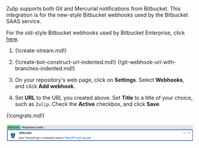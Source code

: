 Zulip supports both Git and Mercurial notifications from
Bitbucket. This integration is for the new-style Bitbucket
webhooks used by the Bitbucket SAAS service.

For the old-style Bitbucket webhooks used by Bitbucket Enterprise,
click [here](./bitbucket).

1. {!create-stream.md!}

1. {!create-bot-construct-url-indented.md!}
   {!git-webhook-url-with-branches-indented.md!}

1. On your repository's web page, click on **Settings**. Select
   **Webhooks**, and click **Add webhook**.

1. Set **URL** to the URL you created above. Set **Title** to a title of your
   choice, such as `Zulip`. Check the **Active** checkbox, and
   click **Save**.

{!congrats.md!}

![](/static/images/integrations/bitbucket/003.png)
